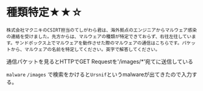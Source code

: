 # 種類特定★★☆

```
株式会社マクニキのCSIRT担当のてしがわら君は、海外拠点のエンジニアからマルウェア感染の連絡を受けました。先方からは、マルウェアの種類が特定できておらず、右往左往しています。サンドボックス上でマルウェアを動作させた際のマルウェアの通信はこちらです。パケットから、マルウェアの名前を特定してください。英字で解答してください。
```

通信パケットを見るとHTTPでGET Requestを'/images/*'宛てに送信している

`malware` `/images` で検索をかけると`Ursnif`というmalwareが出てきたので入力する。